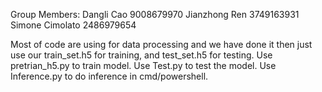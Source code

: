 Group Members:
Dangli Cao  9008679970
Jianzhong Ren 3749163931
Simone Cimolato 2486979654

Most of code are using for data processing and we have done it then just use our train_set.h5 for training, and test_set.h5 for testing. Use pretrian_h5.py to train model. Use Test.py to test the model. Use Inference.py to do inference in cmd/powershell.
